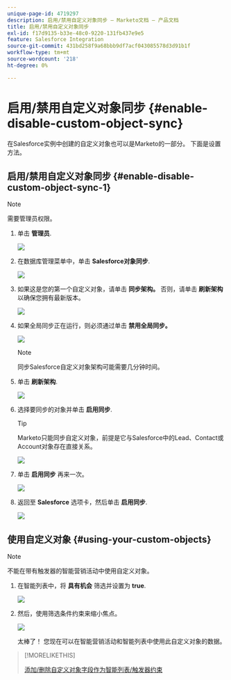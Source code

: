 ```yaml
---
unique-page-id: 4719297
description: 启用/禁用自定义对象同步 — Marketo文档 — 产品文档
title: 启用/禁用自定义对象同步
exl-id: f17d9135-b33e-48c0-9220-131fb437e9e5
feature: Salesforce Integration
source-git-commit: 431bd258f9a68bbb9df7acf043085578d3d91b1f
workflow-type: tm+mt
source-wordcount: '218'
ht-degree: 0%

---
```


# 启用/禁用自定义对象同步 {#enable-disable-custom-object-sync}

在Salesforce实例中创建的自定义对象也可以是Marketo的一部分。 下面是设置方法。

## 启用/禁用自定义对象同步 {#enable-disable-custom-object-sync-1}

>[!NOTE]
>
>需要管理员权限。

1. 单击 **管理员**.

   ![](assets/one.png)

1. 在数据库管理菜单中，单击 **Salesforce对象同步**.

   ![](assets/two-2.png)

1. 如果这是您的第一个自定义对象，请单击 **同步架构。** 否则，请单击 **刷新架构** 以确保您拥有最新版本。

   ![](assets/image2014-12-10-10-3a14-3a44.png)

1. 如果全局同步正在运行，则必须通过单击 **禁用全局同步。**

   ![](assets/image2014-12-10-10-3a14-3a54.png)

   >[!NOTE]
   >
   >同步Salesforce自定义对象架构可能需要几分钟时间。

1. 单击 **刷新架构**.

   ![](assets/image2014-12-10-10-3a15-3a7.png)

1. 选择要同步的对象并单击 **启用同步**.

   >[!TIP]
   >
   >Marketo只能同步自定义对象，前提是它与Salesforce中的Lead、Contact或Account对象存在直接关系。

   ![](assets/image2014-12-10-10-3a15-3a30.png)

1. 单击 **启用同步** 再来一次。

   ![](assets/image2014-12-10-10-3a15-3a40.png)

1. 返回至 **Salesforce** 选项卡，然后单击 **启用同步**.

   ![](assets/image2014-12-10-10-3a15-3a49.png)

## 使用自定义对象 {#using-your-custom-objects}

>[!NOTE]
>
>不能在带有触发器的智能营销活动中使用自定义对象。

1. 在智能列表中，将 **具有机会** 筛选并设置为 **true**.

   ![](assets/image2015-8-26-9-3a39-3a28.png)

1. 然后，使用筛选条件约束来缩小焦点。

   ![](assets/image2015-8-24-14-3a18-3a53.png)

   太棒了！ 您现在可以在智能营销活动和智能列表中使用此自定义对象的数据。

>[!MORELIKETHIS]
>
>[添加/删除自定义对象字段作为智能列表/触发器约束](/help/marketo/product-docs/crm-sync/salesforce-sync/setup/optional-steps/add-remove-custom-object-field-as-smart-list-trigger-constraints.md)
